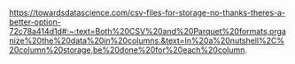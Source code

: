 https://towardsdatascience.com/csv-files-for-storage-no-thanks-theres-a-better-option-72c78a414d1d#:~:text=Both%20CSV%20and%20Parquet%20formats,organize%20the%20data%20in%20columns.&text=In%20a%20nutshell%2C%20column%20storage,be%20done%20for%20each%20column.
